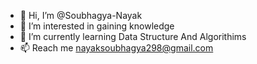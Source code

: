 - 👋 Hi, I’m @Soubhagya-Nayak
- 👀 I’m interested in gaining knowledge 
- 🌱 I’m currently learning Data Structure And Algorithims
- 📫 Reach me nayaksoubhagya298@gmail.com

<!---
Soubhagya-Nayak/Soubhagya-Nayak is a ✨ special ✨ repository because its `README.md` (this file) appears on your GitHub profile.
You can click the Preview link to take a look at your changes.
--->
